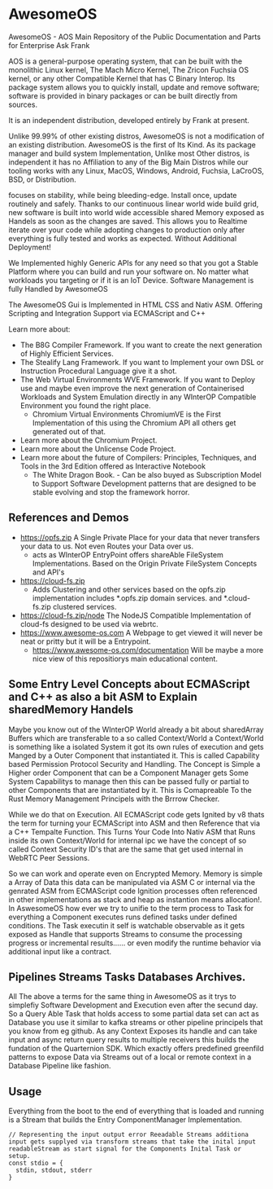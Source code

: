 # AwesomeOS
AwesomeOS - AOS Main Repository of the Public Documentation and Parts for Enterprise Ask Frank

AOS is a general-purpose operating system, that can be built with the monolithic Linux kernel, The Mach Micro Kernel, The Zricon Fuchsia OS kernel, or any other Compatible Kernel that has C Binary Interop. Its package system allows you to quickly install, update and remove software; software is provided in binary packages or can be built directly from sources.

It is an independent distribution, developed entirely by Frank at present.

Unlike 99.99% of other existing distros, AwesomeOS is not a modification of an existing distribution. AwesomeOS is the first of Its Kind. As its package manager and build system Implementation, Unlike most Other distros, is independent it has no Affiliation to any of the Big Main Distros while our tooling works with any Linux, MacOS, Windows, Android, Fuchsia, LaCroOS, BSD, or Distribution.

focuses on stability, while being bleeding-edge. Install once, update routinely and safely.
Thanks to our continuous linear world wide build grid, new software is built into world wide accessible shared Memory exposed as Handels as soon as the changes are saved. This allows you to Realtime iterate over your code while adopting changes to production only after everything is fully tested and works as expected. Without Additional Deployment!

We Implemented highly Generic APIs for any need so that you got a Stable Platform where you can build and run your software on. No matter what workloads you targeting or if it is an IoT Device. Software Management is fully Handled by AwesomeOS 

The AwesomeOS Gui is Implemented in HTML CSS and Nativ ASM. Offering Scripting and Integration Support via ECMAScript and C++

Learn more about:
- The B8G Compiler Framework. If you want to create the next generation of Highly Efficient Services.
- The Stealify Lang Framework. If you want to Implement your own DSL or Instruction Procedural Language give it a shot.
- The Web Virtual Environments WVE Framework. If you want to Deploy use and maybe even improve the next generation of Containerised Workloads and System Emulation directly in any WInterOP Compatible Environment you found the right place.
  - Chromium Virtual Environments ChromiumVE is the First Implementation of this using the Chromium API all others get generated out of that.
- Learn more about the Chromium Project.
- Learn more about the Unlicense Code Project.
- Learn more about the future of Compilers: Principles, Techniques, and Tools in the 3rd Edition offered as Interactive Notebook
  - The White Dragon Book. - Can be also buyed as Subscription Model to Support Software Development patterns that are designed to be stable evolving and stop the framework horror.

## References and Demos
- https://opfs.zip A Single Private Place for your data that never transfers your data to us. Not even Routes your Data over us.
  - acts as WInterOP EntryPoint offers shareAble FileSystem Implementations. Based on the Origin Private FileSystem Concepts and API's
- https://cloud-fs.zip 
  - Adds Clustering and other services based on the opfs.zip implementation includes *.opfs.zip domain services. and *.cloud-fs.zip clustered services. 
- https://cloud-fs.zip/node The NodeJS Compatible Implementation of cloud-fs designed to be used via webrtc. 
- https://www.awesome-os.com A Webpage to get viewed it will never be neat or pritty but it will be a Entrypoint.
  - https://www.awesome-os.com/documentation Will be maybe a more nice view of this repositiorys main educational content.

## Some Entry Level Concepts about ECMAScript and C++ as also a bit ASM to Explain sharedMemory Handels
Maybe you know out of the WInterOP World already a bit about sharedArray Buffers which are transferable to a so called Context/World
a Context/World is something like a isolated System it got its own rules of execution and gets Manged by a Outer Component that instantiated it. This is called Capability based Permission Protocol Security and Handling. The Concept is Simple a Higher order Component that can be a Component Manager gets Some System Capabilitys to manage then this can be passed fully or partial to other
Components that are instantiated by it. This is Comapreable To the Rust Memory Management Principels with the Brrrow Checker.

While we do that on Execution. All ECMAScript code gets Ignited by v8 thats the term for turning your ECMAScript into ASM and then Reference that via a C++ Tempalte Function. This Turns Your Code Into Nativ ASM that Runs inside its own Context/World for internal
ipc we have the concept of so called Context Security ID's that are the same that get used internal in WebRTC Peer Sessions.

So we can work and operate even on Encrypted Memory. Memory is simple a Array of Data this data can be manipulated via ASM C or internal via the genrated ASM from ECMAScript code Ignition processes often referenced in other implementations as stack and heap as instantion means allocation!. In AswesomeOS how ever we try to unifie to the term process to Task for everything a Component executes runs defined tasks under defined conditions. The Task executin it self is watchable observable as it gets exposed as Handle that supports Streams to consume the processing progress or incremental results...... or even modify the runtime behavior via additional input like a contract. 

## Pipelines Streams Tasks Databases Archives.
All The above a terms for the same thing in AwesomeOS as it trys to simplefiy Software Development and Execution even after the secund day. So a Query Able Task that holds access to some partial data set can act as Database you use it similar to kafka streams or other pipeline principels that you know from eg github. As any Context Exposes its handle and can take input and async return query results to multiple receivers this builds the fundation of the Quarternion SDK. Which exactly offers predefined greenfild patterns to expose Data via Streams out of a local or remote context in a Database Pipeline like fashion. 

## Usage
Everything from the boot to the end of everything that is loaded and running is a Stream that builds the Entry ComponentManager Implementation.
```
// Representing the input output error Reeadable Streams additiona input gets supplyed via transform streams that take the inital input readableStream as start signal for the Components Inital Task or setup.
const stdio = {
  stdin, stdout, stderr
}
```
